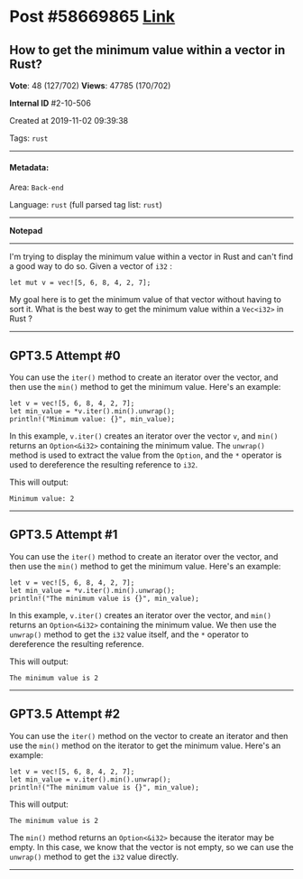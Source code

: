 
# Post \#58669865 [Link](https://stackoverflow.com/questions/58669865/)

## How to get the minimum value within a vector in Rust?

**Vote**: 48 (127/702) **Views**: 47785 (170/702) 

**Internal ID** \#2-10-506

Created at 2019-11-02 09:39:38

Tags: `rust`

----------

#### Metadata:

Area: `Back-end`

Language: `rust` (full parsed tag list: `rust`)

----------

**Notepad**


----------

I'm trying to display the minimum value within a vector in Rust and can't find a good way to do so.
Given a vector of `i32` :
```
let mut v = vec![5, 6, 8, 4, 2, 7];
```

My goal here is to get the minimum value of that vector without having to sort it.
What is the best way to get the minimum value within a `Vec<i32>` in Rust ?


----------
        
## GPT3.5 Attempt \#0

You can use the `iter()` method to create an iterator over the vector, and then use the `min()` method to get the minimum value. Here's an example:

```
let v = vec![5, 6, 8, 4, 2, 7];
let min_value = *v.iter().min().unwrap();
println!("Minimum value: {}", min_value);
```

In this example, `v.iter()` creates an iterator over the vector `v`, and `min()` returns an `Option<&i32>` containing the minimum value. The `unwrap()` method is used to extract the value from the `Option`, and the `*` operator is used to dereference the resulting reference to `i32`.

This will output:

```
Minimum value: 2
```

--------

## GPT3.5 Attempt \#1

You can use the `iter()` method to create an iterator over the vector, and then use the `min()` method to get the minimum value. Here's an example:

```
let v = vec![5, 6, 8, 4, 2, 7];
let min_value = *v.iter().min().unwrap();
println!("The minimum value is {}", min_value);
```

In this example, `v.iter()` creates an iterator over the vector, and `min()` returns an `Option<&i32>` containing the minimum value. We then use the `unwrap()` method to get the `i32` value itself, and the `*` operator to dereference the resulting reference.

This will output:

```
The minimum value is 2
```

--------

## GPT3.5 Attempt \#2

You can use the `iter()` method on the vector to create an iterator and then use the `min()` method on the iterator to get the minimum value. Here's an example:

```
let v = vec![5, 6, 8, 4, 2, 7];
let min_value = v.iter().min().unwrap();
println!("The minimum value is {}", min_value);
```

This will output:

```
The minimum value is 2
```

The `min()` method returns an `Option<&i32>` because the iterator may be empty. In this case, we know that the vector is not empty, so we can use the `unwrap()` method to get the `i32` value directly.

--------
